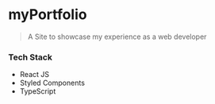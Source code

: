 # myPortfolio
> A Site to showcase my experience as a web developer

### Tech Stack

* React JS
* Styled Components
* TypeScript

